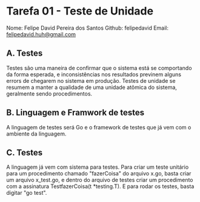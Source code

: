 # Tarefa 01 - Teste de Unidade
Nome: Felipe David Pereira dos Santos
Github: felipedavid
Email: felipedavid.huh@gmail.com

## A. Testes
Testes são uma maneira de confirmar que o sistema está se comportando da forma esperada, e inconsistências nos resultados previnem alguns errors de chegarem no sistema em produção. Testes de unidade se resumem a manter a qualidade de uma unidade atômica do sistema, geralmente sendo procedimentos.

## B. Linguagem e Framwork de testes
A linguagem de testes será Go e o framework de testes que já vem com o ambiente da linguagem.

## C. Testes
A linguagem já vem com sistema para testes. Para criar um teste unitário para um procedimento chamado "fazerCoisa" do arquivo x.go, basta criar um arquivo x_test.go, e dentro do arquivo de testes criar um procedimento com a assinatura TestfazerCoisa(t \*testing.T). E para rodar os testes, basta digitar "go test".
